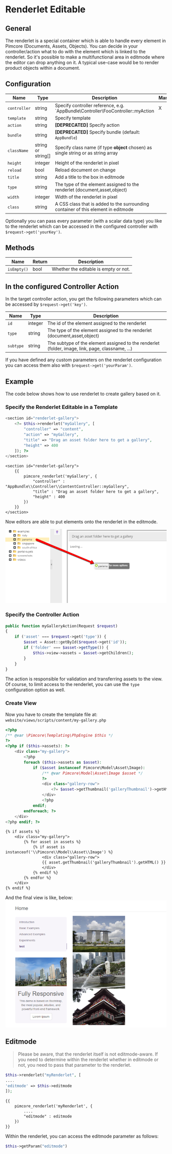 # Renderlet Editable

## General

The renderlet is a special container which is able to handle every element in Pimcore (Documents, Assets, Objects).
You can decide in your controller/action what to do with the element which is linked to the renderlet.
So it's possible to make a multifunctional area in editmode where the editor can drop anything on it.
A typical use-case would be to render product objects within a document. 

## Configuration

| Name           | Type      | Description                                                                        | Mandatory   |
|----------------|-----------|------------------------------------------------------------------------------------|-------------|
| `controller`   | string    | Specify controller reference, e.g. `AppBundle\Controller\FooController::myAction   | X           |
| `template`     | string    | Specify template                                                                   |             |
| `action`       | string    | **[DEPRECATED]** Specify action                                                    |             |
| `bundle`       | string    | **[DEPRECATED]** Specify bundle (default: `AppBundle`)                             |             |
| `className`    | string or string[] | Specify class name (if type **object** chosen) as single string or as string array |    |
| `height`       | integer   | Height of the renderlet in pixel                                                   |             |
| `reload`       | bool      | Reload document on change                                                          |             |
| `title`        | string    | Add a title to the box in editmode                                                 |             |
| `type`         | string    | The type of the element assigned to the renderlet (document,asset,object)          |             |
| `width`        | integer   | Width of the renderlet in pixel                                                    |             |
| `class`        | string    | A CSS class that is added to the surrounding container of this element in editmode |             |

Optionally you can pass every parameter (with a scalar data type) you like to the renderlet which can be accessed in 
the configured controller with `$request->get('yourKey')`.

## Methods

| Name            | Return    | Description                                                 |
|-----------------|-----------|-------------------------------------------------------------|
| `isEmpty()`     | bool      | Whether the editable is empty or not.                       |

## In the configured Controller Action

In the target controller action, you get the following parameters which can be accessed by `$request->get('key')`.

| Name       | Type                   | Description                                                                                      |
|------------|------------------------|--------------------------------------------------------------------------------------------------|
| `id`       | integer                | The id of the element assigned to the renderlet                                                  |
| `type`     | string                 | The type of the element assigned to the renderlet (document,asset,object)                        |
| `subtype`  | string                 | The subtype of the element assigned to the renderlet (folder, image, link, page, classname, ...) |

If you have defined any custom parameters on the renderlet configuration you can access them also with `$request->get('yourParam')`.

## Example

The code below shows how to use renderlet to create gallery based on it. 

### Specify the Renderlet Editable in a Template

<div class="code-section">

```php
<section id="renderlet-gallery">
    <?= $this->renderlet("myGallery", [
        "controller" => "content",
        "action" => "myGallery",
        "title" => "Drag an asset folder here to get a gallery",
        "height" => 400
    ]); ?>
</section>
```

```twig
<section id="renderlet-gallery">
    {{
        pimcore_renderlet('myGallery', {
            "controller" : "AppBundle\\Controller\\ContentController::myGallery",
            "title" : "Drag an asset folder here to get a gallery",
            "height" : 400
        })
    }}
</section>
```

</div>

Now editors are able to put elements onto the renderlet in the editmode.

![Renderlet gallery - editmode](../../img/editables_renderlet_gallery_example_editmode.png)

### Specify the Controller Action

```php
public function myGalleryAction(Request $request)
{
    if ('asset' === $request->get('type')) {
        $asset = Asset::getById($request->get('id'));
        if ('folder' === $asset->getType()) {
            $this->view->assets = $asset->getChildren();
        }
    }
}
```

The action is responsible for validation and transferring assets to the view.
Of course, to limit access to the renderlet, you can use the `type` configuration option as well. 

### Create View

Now you have to create the template file at: `website/views/scripts/content/my-gallery.php`

<div class="code-section">

```php
<?php
/** @var \Pimcore\Templating\PhpEngine $this */
?>
<?php if ($this->assets): ?>
    <div class="my-gallery">
        <?php
        foreach ($this->assets as $asset):
            if ($asset instanceof Pimcore\Model\Asset\Image):
                /** @var Pimcore\Model\Asset\Image $asset */
                ?>
                <div class="gallery-row">
                    <?= $asset->getThumbnail('galleryThumbnail')->getHtml(); ?>
                </div>
                <?php
            endif;
        endforeach; ?>
    </div>
<?php endif; ?>
```

```twig
{% if assets %}
	<div class="my-gallery">
		{% for asset in assets %}
			{% if asset is instanceof('\\Pimcore\\Model\\Asset\\Image') %}
				<div class="gallery-row">
				{{ asset.getThumbnail('galleryThumbnail').getHTML() }}
				</div>
			{% endif %}
		{% endfor %}
	</div>
{% endif %}
```

</div>

And the final view is like, below:
![Rendered renderlet - frontend](../../img/editables_renderlet_rendered_view.png)


## Editmode

> Please be aware, that the renderlet itself is not editmode-aware. If you need to determine within the renderlet whether in editmode or not, you need to pass that parameter to the renderlet.

<div class="code-section">

```php
$this->renderlet("myRenderlet", [
....
'editmode' => $this->editmode
]);
```

```twig
{{
	pimcore_renderlet('myRenderlet', {
		....
		"editmode" : editmode
	})
}}
```
</div>

Within the renderlet, you can access the editmode parameter as follows:

```php
$this->getParam("editmode")
```

